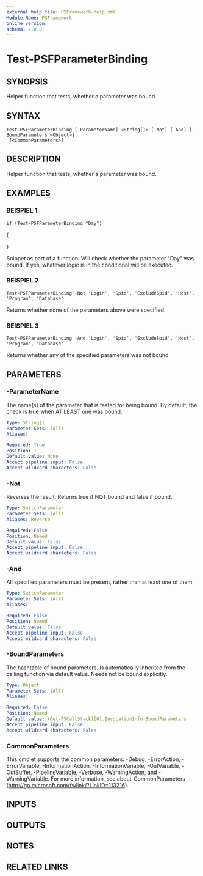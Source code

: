 ```yaml
---
external help file: PSFramework-help.xml
Module Name: PSFramework
online version:
schema: 2.0.0
---
```


# Test-PSFParameterBinding

## SYNOPSIS
Helper function that tests, whether a parameter was bound.

## SYNTAX

```
Test-PSFParameterBinding [-ParameterName] <String[]> [-Not] [-And] [-BoundParameters <Object>]
 [<CommonParameters>]
```

## DESCRIPTION
Helper function that tests, whether a parameter was bound.

## EXAMPLES

### BEISPIEL 1
```
if (Test-PSFParameterBinding "Day")
```

{
    
}

Snippet as part of a function.
Will check whether the parameter "Day" was bound.
If yes, whatever logic is in the conditional will be executed.

### BEISPIEL 2
```
Test-PSFParameterBinding -Not 'Login', 'Spid', 'ExcludeSpid', 'Host', 'Program', 'Database'
```

Returns whether none of the parameters above were specified.

### BEISPIEL 3
```
Test-PSFParameterBinding -And 'Login', 'Spid', 'ExcludeSpid', 'Host', 'Program', 'Database'
```

Returns whether any of the specified parameters was not bound

## PARAMETERS

### -ParameterName
The name(s) of the parameter that is tested for being bound.
By default, the check is true when AT LEAST one was bound.

```yaml
Type: String[]
Parameter Sets: (All)
Aliases:

Required: True
Position: 1
Default value: None
Accept pipeline input: False
Accept wildcard characters: False
```

### -Not
Reverses the result.
Returns true if NOT bound and false if bound.

```yaml
Type: SwitchParameter
Parameter Sets: (All)
Aliases: Reverse

Required: False
Position: Named
Default value: False
Accept pipeline input: False
Accept wildcard characters: False
```

### -And
All specified parameters must be present, rather than at least one of them.

```yaml
Type: SwitchParameter
Parameter Sets: (All)
Aliases:

Required: False
Position: Named
Default value: False
Accept pipeline input: False
Accept wildcard characters: False
```

### -BoundParameters
The hashtable of bound parameters.
Is automatically inherited from the calling function via default value.
Needs not be bound explicitly.

```yaml
Type: Object
Parameter Sets: (All)
Aliases:

Required: False
Position: Named
Default value: (Get-PSCallStack)[0].InvocationInfo.BoundParameters
Accept pipeline input: False
Accept wildcard characters: False
```

### CommonParameters
This cmdlet supports the common parameters: -Debug, -ErrorAction, -ErrorVariable, -InformationAction, -InformationVariable, -OutVariable, -OutBuffer, -PipelineVariable, -Verbose, -WarningAction, and -WarningVariable.
For more information, see about_CommonParameters (http://go.microsoft.com/fwlink/?LinkID=113216).

## INPUTS

## OUTPUTS

## NOTES

## RELATED LINKS
